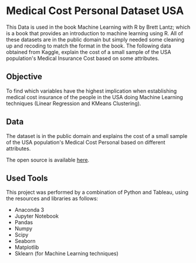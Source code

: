 # Medical Cost Personal Dataset USA

This Data is used in the book Machine Learning with R by Brett Lantz; which is a book that provides an introduction to machine learning using R. All of these datasets are in the public domain but simply needed some cleaning up and recoding to match the format in the book. The following data obtained from Kaggle, explain the cost of a small sample of the USA population's Medical Insurance Cost based on some attributes.

## Objective

To find which variables have the highest implication when establishing medical cost insurance of the people in the USA doing Machine Learning techniques (Linear Regression and KMeans Clustering).

## Data

The dataset is in the public domain and explains the cost of a small sample of the USA population's Medical Cost Personal based on different attributes.

The open source is available [here](https://www.kaggle.com/datasets/mirichoi0218/insurance?resource=download).

## Used Tools

This project was performed by a combination of Python and Tableau, using the resources and libraries as follows:
- Anaconda 3
- Jupyter Notebook
- Pandas
- Numpy
- Scipy
- Seaborn
- Matplotlib
- Sklearn (for Machine Learning techniques)
